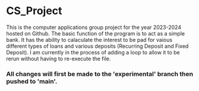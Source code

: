 # CS_Project
This is the computer applications group project for the year 2023-2024 hosted on Github. The basic function of the program is to act as a simple bank.
It has the ability to calaculate the interest to be pad for vaious different types of loans and various deposits (Recurring Deposit and Fixed Deposit).
I am currently in the process of adding a loop to allow it to be rerun without having to re-execute the file.

### **All changes will first be made to the 'experimental' branch then pushed to 'main'.**